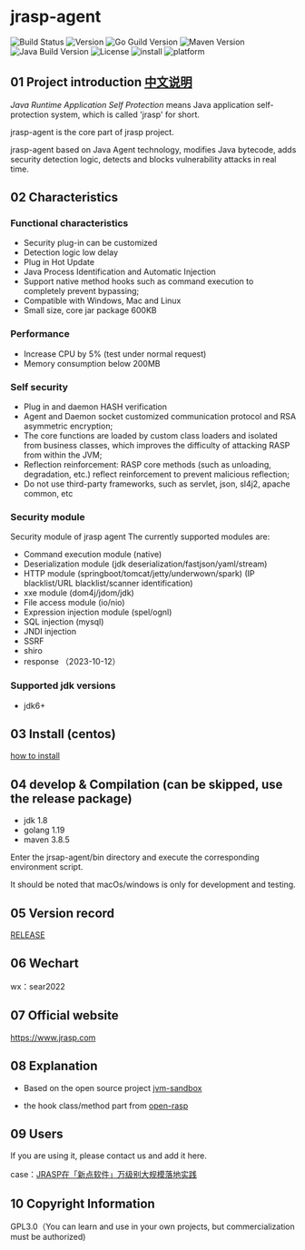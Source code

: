 # jrasp-agent

![Build Status](https://img.shields.io/badge/Build-passing-brightgreen)
![Version](https://img.shields.io/badge/Version-1.1.3-informational)
![Go Guild Version](https://img.shields.io/badge/Go-v1.19.6+-blue)
![Maven Version](https://img.shields.io/badge/Maven-v3.8.0-blue)
![Java Build Version](https://img.shields.io/badge/Java-v1.6+-blue)
![License](https://img.shields.io/badge/License-LGPL3.0-informational)
![install](https://img.shields.io/badge/install-20000%2B-yellowgreen)
![platform](https://img.shields.io/badge/platform-linux%7CmacOS%7Cwindows-success)

## 01 Project introduction [中文说明](README_ch.md)

_Java Runtime Application Self Protection_ means Java application self-protection system, which is called 'jrasp' for short.

jrasp-agent is the core part of jrasp project.

jrasp-agent based on Java Agent technology, modifies Java bytecode, adds security detection logic, detects and blocks vulnerability attacks in real time.

## 02 Characteristics

### Functional characteristics

- Security plug-in can be customized
- Detection logic low delay
- Plug in Hot Update
- Java Process Identification and Automatic Injection
- Support native method hooks such as command execution to completely prevent bypassing;
- Compatible with Windows, Mac and Linux
- Small size, core jar package 600KB

### Performance
- Increase CPU by 5% (test under normal request)
- Memory consumption below 200MB

### Self security

- Plug in and daemon HASH verification
- Agent and Daemon socket customized communication protocol and RSA asymmetric encryption;
- The core functions are loaded by custom class loaders and isolated from business classes, which improves the difficulty of attacking RASP from within the JVM;
- Reflection reinforcement: RASP core methods (such as unloading, degradation, etc.) reflect reinforcement to prevent malicious reflection;
- Do not use third-party frameworks, such as servlet, json, sl4j2, apache common, etc

### Security module

Security module of jrasp agent
The currently supported modules are:
- Command execution module (native)
- Deserialization module (jdk deserialization/fastjson/yaml/stream)
- HTTP module (springboot/tomcat/jetty/underwown/spark) (IP blacklist/URL blacklist/scanner identification)
- xxe module (dom4j/jdom/jdk)
- File access module (io/nio)
- Expression injection module (spel/ognl)
- SQL injection (mysql)
- JNDI injection
- SSRF
- shiro
- response （2023-10-12）


### Supported jdk versions

+ jdk6+

## 03 Install (centos)

[how to install](https://www.jrasp.com/guide/install/v1.1.3/jrasp-agent.html)

## 04 develop & Compilation (can be skipped, use the release package)

+ jdk 1.8
+ golang 1.19
+ maven 3.8.5

Enter the jrsap-agent/bin directory and execute the corresponding environment script.

It should be noted that macOs/windows is only for development and testing.


## 05 Version record

[RELEASE](CHANGELOG.md)

## 06 Wechart

wx：sear2022

## 07 Official website

https://www.jrasp.com

## 08 Explanation

+ Based on the open source project [jvm-sandbox](https://github.com/alibaba/jvm-sandbox)

+ the hook class/method part from [open-rasp](https://github.com/baidu/openrasp)
## 09 Users

If you are using it, please contact us and add it here.

case：[JRASP在「新点软件」万级别⼤规模落地实践](https://mp.weixin.qq.com/s/jGurLT6X7QiPXtw3bMTTgQ)

## 10 Copyright Information

GPL3.0（You can learn and use in your own projects, but commercialization must be authorized)
